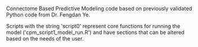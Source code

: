 Connectome Based Predictive Modeling code based on previously validated Python code from Dr. Fengdan Ye.

Scripts with the string 'script0' represent core functions for running the model ('cpm_script1_model_run.R') and have sections that can be altered based on the needs of the user.

